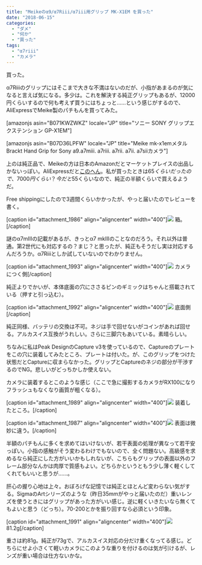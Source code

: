 ```yaml
---
title: "Meikeのα9/α7Riii/α7iii用グリップ MK-X1EM を買った"
date: "2018-06-15"
categories: 
  - "ダメ"
  - "何か"
  - "買った"
tags: 
  - "α7riii"
  - "カメラ"
---
```


買った。

α7Riiiのグリップにはそこまで大きな不満はないのだが、小指があまるのが気になると言えば気になる。多少は。これを解決する純正グリップもあるが、12000円くらいするので何も考えず買うにはちょっと……という感じがするので、AliExpressでMeike製のパチもんを買ってみた。

\[amazonjs asin="B071KWZWKZ" locale="JP" title="ソニー SONY グリップエクステンション GP-X1EM"\]

\[amazonjs asin="B07D36LPFW" locale="JP" title="Meike mk-x1emメタルBrackt Hand Grip for Sony a9.a7miii. a7riii. a7rii. a7ii. a7siiカメラ"\]

上のは純正品で、Meikeの方は日本のAmazonだとマーケットプレイスの出品しかないっぽい。AliExpressだと[このへん](https://www.aliexpress.com/item/Mcoplus-Meike-MK-X1EM-New-Vertical-Shoot-Camera-L-type-metal-Bracket-Hand-Grip-Holder-for/32877205023.html?spm=2114.search0104.3.92.40db56b3upnEk8&ws_ab_test=searchweb0_0,searchweb201602_3_10152_10151_10065_10344_5723115_10068_5722815_10342_10343_10340_5722915_10341_5722615_10696_10084_10083_10618_10307_5722715_10059_100031_10103_10624_10623_10622_5722515_10621_10620,searchweb201603_2,ppcSwitch_4&algo_expid=0e51e2ae-9d58-46ca-b42b-ca7921e2136b-13&algo_pvid=0e51e2ae-9d58-46ca-b42b-ca7921e2136b&priceBeautifyAB=0)。私が買ったときは$65くらいだったので、7000円くらい？今だと$55くらいなので、純正の半額くらいで買えるようだ。

Free shippingにしたので3週間くらいかかったが、やっと届いたのでレビューを書く。

\[caption id="attachment\_1986" align="aligncenter" width="400"\][![](https://blog.naotaco.com/assets/images/posts/2018/06/DSC03399-400x267.jpg)](https://blog.naotaco.com/assets/images/posts/2018/06/DSC03399.jpg) 箱。\[/caption\]

謎のα7mIIIの記載があるが、きっとα7 mkIIIのことなのだろう。それ以外は普通。第2世代にも対応するの？まじ？と思ったが、純正もそうだし実は対応するんだろうか。α7Riiiとしか試していないのでわかりません。

\[caption id="attachment\_1993" align="aligncenter" width="400"\][![](https://blog.naotaco.com/assets/images/posts/2018/06/DSC03404-400x267.jpg)](https://blog.naotaco.com/assets/images/posts/2018/06/DSC03404.jpg) カメラにつく側\[/caption\]

純正よりでかいが、本体底面の穴にささるピンのギミックはちゃんと搭載されている（押すと引っ込む）。

\[caption id="attachment\_1992" align="aligncenter" width="400"\][![](https://blog.naotaco.com/assets/images/posts/2018/06/DSC03407-400x267.jpg)](https://blog.naotaco.com/assets/images/posts/2018/06/DSC03407.jpg) 底面側\[/caption\]

純正同様、バッテリの交換は不可。ネジは手で回せないがコインがあれば回せる。アルカスイス互換がうれしい。さらに三脚穴もあいている。素晴らしい。

ちなみに私はPeak DesignのCapture v3を使っているので、Captureのプレートをこの穴に装着してみたところ、プレートは付いた。が、このグリップをつけた状態だとCaptureに収まらなかった。グリップとCaptureのネジの部分が干渉するのでNG。悲しいがどっちかしか使えない。

カメラに装着するとこのような感じ（ここで急に撮影するカメラがRX100になりフラッシュもなくなり画質が粗くなる）。

\[caption id="attachment\_1989" align="aligncenter" width="400"\][![](https://blog.naotaco.com/assets/images/posts/2018/06/DSC07774-400x267.jpg)](https://blog.naotaco.com/assets/images/posts/2018/06/DSC07774.jpg) 装着したところ。\[/caption\]

\[caption id="attachment\_1987" align="aligncenter" width="400"\][![](https://blog.naotaco.com/assets/images/posts/2018/06/DSC07777-400x267.jpg)](https://blog.naotaco.com/assets/images/posts/2018/06/DSC07777.jpg) 表面は微妙に違う。\[/caption\]

半額のパチもんに多くを求めてはいけないが、若干表面の処理が異なって若干安っぽい。小指の感触がそう変わるわけでもないので、全く問題ない。高級感を求めるなら純正にした方がいいかもしれないが、こちらもグリップの表面以外のフレーム部分なんかは肉厚で質感もよい。どちらかというともう少し薄く軽くしてくれてもいいと思うが……。

肝心の握り心地は上々。おぼろげな記憶では純正とほとんど変わらない気がする。SigmaのArtシリーズのような（昨日35mmがやっと届いたのだ）重いレンズを使うときにはグリップがあった方がいい感じ。逆に軽くいきたいなら無くてもよいと思う（どっち）。70-200とかを振り回すなら必須という印象。

\[caption id="attachment\_1991" align="aligncenter" width="400"\]![](https://blog.naotaco.com/assets/images/posts/2018/06/DSC03408-400x267.jpg) 81.2g\[/caption\]

重さは約81g。純正が73gで、アルカスイス対応の分だけ重くなってる感じ。どちらにせよ小さくて軽いカメラにこのような重りを付けるのは気が引けるが、レンズが重い場合は仕方ないかな。
